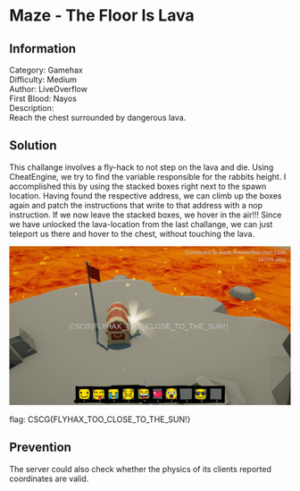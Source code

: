 # Maze - The Floor Is Lava

## Information
Category: Gamehax   
Difficulty: Medium   
Author: LiveOverflow   
First Blood: Nayos   
Description:   
Reach the chest surrounded by dangerous lava.

## Solution

This challange involves a fly-hack to not step on the lava and die. Using CheatEngine, we try to find the variable responsible for the rabbits height.
I accomplished this by using the stacked boxes right next to the spawn location. Having found the respective address, we can climb up the boxes again 
and patch the instructions that write to that address with a nop instruction. If we now leave the stacked boxes, we hover in the air!!!
Since we have unlocked the lava-location from the last challange, we can just teleport us there and hover to the chest, without touching the lava.

![](flag.png)

flag: CSCG{FLYHAX_TOO_CLOSE_TO_THE_SUN!}

## Prevention 

The server could also check whether the physics of its clients reported coordinates are valid.